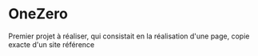# OneZero

Premier projet à réaliser, qui consistait en la réalisation d'une page, copie exacte d'un site référence
